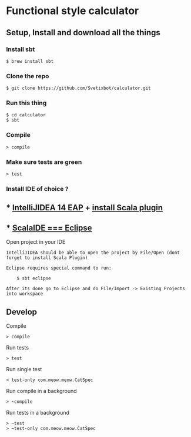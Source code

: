 # Functional style calculator

## Setup, Install and download all the things

### Install sbt

	$ brew install sbt

### Clone the repo

	$ git clone https://github.com/Svetixbot/calculator.git
	
### Run this thing

	$ cd calculator
	$ sbt

### Compile

	> compile

### Make sure tests are green

	> test	

### Install IDE of choice ?

## *	[IntelliJIDEA 14 EAP](http://confluence.jetbrains.com/display/IDEADEV/IDEA+14+EAP) + [install Scala plugin](http://confluence.jetbrains.com/display/SCA/Getting+Started+with+IntelliJ+IDEA+Scala+Plugin)

## *	[ScalaIDE === Eclipse](http://scala-ide.org/)

Open project in your IDE

	IntelliJIDEA should be able to open the project by File/Open (dont forget to install Scala Plugin)

	Eclipse requires special command to run:

		$ sbt eclipse

	After its done go to Eclipse and do File/Import -> Existing Projects into workspace

## Develop

Compile

	> compile

Run tests

	> test

Run single test

	> test-only com.meow.meow.CatSpec

Run compile in a background

	> ~compile

Run tests in a background

	> ~test
	> ~test-only com.meow.meow.CatSpec

	
